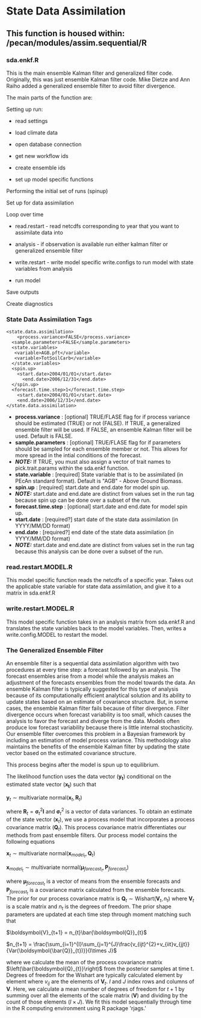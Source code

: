 # State Data Assimilation 

## This function is housed within: **/pecan/modules/assim.sequential/R**

### **sda.enkf.R**
This is the main ensemble Kalman filter and generalized filter code. Originally, this was just ensemble Kalman filter code. Mike Dietze and Ann Raiho added a generalized ensemble filter to avoid filter divergence.

The main parts of the function are:

Setting up run:

* read settings
  
* load climate data

* open database connection

* get new workflow ids
  
* create ensemble ids

* set up model specific functions

Performing the initial set of runs (spinup)

Set up for data assimilation

Loop over time

* read.restart - read netcdfs corresponding to year that you want to assimilate data into
  
* analysis - if observation is available run either kalman filter or generalized ensemble filter
  
* write.restart - write model specific write.configs to run model with state variables from analysis
  
* run model
  
Save outputs

Create diagnostics

### State Data Assimilation Tags

```
<state.data.assimilation>
	<process.variance>FALSE</process.variance>
  <sample.parameters>FALSE</sample.parameters>
  <state.variables>
   <variable>AGB.pft</variable>
   <variable>TotSoilCarb</variable>
  </state.variables>
  <spin.up>
  	<start.date>2004/01/01</start.date>
	  <end.date>2006/12/31</end.date>
  </spin.up>
  <forecast.time.step>1</forecast.time.step>
	<start.date>2004/01/01</start.date>
	<end.date>2006/12/31</end.date>
</state.data.assimilation>
```

* **process.variance** : [optional] TRUE/FLASE flag for if process variance should be estimated (TRUE) or not (FALSE). If TRUE, a generalized ensemble filter will be used. If FALSE, an ensemble Kalman filter will be used. Default is FALSE.
* **sample.parameters** : [optional] TRUE/FLASE flag for if parameters should be sampled for each ensemble member or not. This allows for more spread in the intial conditions of the forecast.
* **_NOTE:_** If TRUE, you must also assign a vector of trait names to pick.trait.params within the sda.enkf function.
* **state.variable** : [required] State variable that is to be assimilated (in PEcAn standard format). Default is "AGB" - Above Ground Biomass.
* **spin.up** : [required] start.date and end.date for model spin up.
* **_NOTE:_** start.date and end.date are distinct from values set in the run tag because spin up can be done over a subset of the run.
* **forecast.time.step** : [optional] start.date and end.date for model spin up.
* **start.date** : [required?] start date of the state data assimilation (in YYYY/MM/DD format) 
* **end.date** : [required?] end date of the state data assimilation (in YYYY/MM/DD format)
* **_NOTE:_** start.date and end.date are distinct from values set in the run tag because this analysis can be done over a subset of the run.

### **read.restart.MODEL.R**
This model specific function reads the netcdfs of a specific year. Takes out the applicable state variable for state data assimilation, and give it to a matrix in sda.enkf.R

### **write.restart.MODEL.R**
This model specific function takes in an analysis matrix from sda.enkf.R and translates the state variables back to the model variables. Then, writes a write.config.MODEL to restart the model.

### The Generalized Ensemble Filter
An ensemble filter is a sequential data assimilation algorithm with two procedures at every time step: a forecast followed by an analysis. The forecast ensembles arise from a model while the analysis makes an adjustment of the forecasts ensembles from the model towards the data. An ensemble Kalman filter is typically suggested for this type of analysis because of its computationally efficient analytical solution and its ability to update states based on an estimate of covariance structure. But, in some cases, the ensemble Kalman filter fails because of filter divergence. Filter divergence occurs when forecast variability is too small, which causes the analysis to favor the forecast and diverge from the data. Models often produce low forecast variability because there is little internal stochasticity. Our ensemble filter overcomes this problem in a Bayesian framework by including an estimation of model process variance. This methodology also maintains the benefits of the ensemble Kalman filter by updating the state vector based on the estimated covariance structure.

This process begins after the model is spun up to equilibrium.

The likelihood function uses the data vector $\left(\boldsymbol{y_{t}}\right)$ conditional on the estimated state vector $\left(\boldsymbol{x_{t}}\right)$ such that
  
 $\boldsymbol{y}_{t}\sim\mathrm{multivariate\:normal}(\boldsymbol{x}_{t},\boldsymbol{R}_{t})$
 
where $\boldsymbol{R}_{t}=\boldsymbol{\sigma}_{t}^{2}\boldsymbol{I}$ and $\boldsymbol{\sigma}_{t}^{2}$ is a vector of data variances. To obtain an estimate of the state vector $\left(\boldsymbol{x}_{t}\right)$, we use a process model that incorporates a process covariance matrix $\left(\boldsymbol{Q}_{t}\right)$. This process covariance matrix differentiates our methods from past ensemble filters. Our process model contains the following equations

$\boldsymbol{x}_{t}	\sim	\mathrm{multivariate\: normal}(\boldsymbol{x}_{model_{t}},\boldsymbol{Q}_{t})$

$\boldsymbol{x}_{model_{t}}	\sim	\mathrm{multivariate\: normal}(\boldsymbol{\mu}_{forecast_{t}},\boldsymbol{P}_{forecast_{t}})$

where $\boldsymbol{\mu}_{forecast_{t}}$ is a vector of means from the ensemble forecasts and $\boldsymbol{P}_{forecast_{t}}$ is a covariance matrix calculated from the ensemble forecasts. The prior for our process covariance matrix is $\boldsymbol{Q}_{t}\sim\mathrm{Wishart}(\boldsymbol{V}_{t},n_{t})$ where $\boldsymbol{V}_{t}$ is a scale matrix and $n_{t}$ is the degrees of freedom. The prior shape parameters are updated at each time step through moment matching such that

$\boldsymbol{V}_{t+1}	=	n_{t}\bar{\boldsymbol{Q}}_{t}$

$n_{t+1}	=	\frac{\sum_{i=1}^{I}\sum_{j=1}^{J}\frac{v_{ijt}^{2}+v_{iit}v_{jjt}}{Var(\boldsymbol{\bar{Q}}_{t})}}{I\times J}$

where we calculate the mean of the process covariance matrix $\left(\bar{\boldsymbol{Q}_{t}}\right)$ from the posterior samples at time t. Degrees of freedom for the Wishart are typically calculated element by element where $v_{ij}$ are the elements of $\boldsymbol{V}_{t}$. $I$ and $J$ index rows and columns of $\boldsymbol{V}$. Here, we calculate a mean number of degrees of freedom for $t+1$ by summing over all the elements of the scale matrix $\left(\boldsymbol{V}\right)$ and dividing by the count of those elements $\left(I\times J\right)$. We fit this model sequentially through time in the R computing environment using R package 'rjags.'
 
 
